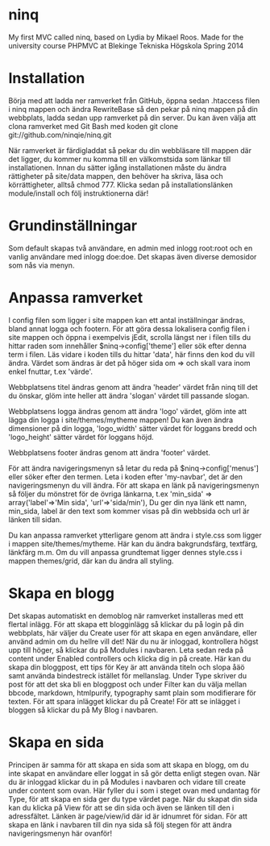 ninq
====

My first MVC called ninq, based on Lydia by Mikael Roos. Made for the university course PHPMVC at Blekinge Tekniska Högskola Spring 2014

Installation
============
Börja med att ladda ner ramverket från GitHub, öppna sedan .htaccess filen i ninq mappen och ändra RewriteBase så den pekar på ninq mappen på din webbplats, ladda sedan upp ramverket på din server. Du kan även välja att clona ramverket med Git Bash med koden git clone git://github.com/ninqie/ninq.git

När ramverket är färdigladdat så pekar du din webbläsare till mappen där det ligger, du kommer nu komma till en välkomstsida som länkar till installationen. Innan du sätter igång installationen måste du ändra rättigheter på site/data mappen, den behöver ha skriva, läsa och körrättigheter, alltså chmod 777. Klicka sedan på installationslänken module/install och följ instruktionerna där!

Grundinställningar
==================
Som default skapas två användare, en admin med inlogg root:root och en vanlig användare med inlogg doe:doe. Det skapas även diverse demosidor som nås via menyn.

Anpassa ramverket
=================
I config filen som ligger i site mappen kan ett antal inställningar ändras, bland annat logga och footern. För att göra dessa lokalisera config filen i site mappen och öppna i exempelvis jEdit, scrolla längst ner i filen tills du hittar raden som innehåller $ninq->config['theme'] eller sök efter denna term i filen. Läs vidare i koden tills du hittar 'data', här finns den kod du vill ändra. Värdet som ändras är det på höger sida om => och skall vara inom enkel fnuttar, t.ex 'värde'.

Webbplatsens titel ändras genom att ändra 'header' värdet från ninq till det du önskar, glöm inte heller att ändra 'slogan' värdet till passande slogan.

Webbplatsens logga ändras genom att ändra 'logo' värdet, glöm inte att lägga din logga i site/themes/mytheme mappen!
Du kan även ändra dimensioner på din logga, 'logo_width' sätter värdet för loggans bredd och 'logo_height' sätter värdet för loggans höjd. 

Webbplatsens footer ändras genom att ändra 'footer' värdet.

För att ändra navigeringsmenyn så letar du reda på $ninq->config['menus'] eller söker efter den termen. 
Leta i koden efter 'my-navbar', det är den navigeringsmenyn du vill ändra. För att skapa en länk på navigeringsmenyn så följer du mönstret för de övriga länkarna, t.ex
'min_sida'   => array('label'=>'Min sida', 'url'=>'sida/min'),
Du ger din nya länk ett namn, min_sida, label är den text som kommer visas på din webbsida och url är länken till sidan.

Du kan anpassa ramverket ytterligare genom att ändra i style.css som ligger i mappen site/themes/mytheme. 
Här kan du ändra bakgrundsfärg, textfärg, länkfärg m.m. Om du vill anpassa grundtemat ligger dennes style.css i mappen themes/grid, där kan du ändra all styling.


Skapa en blogg
==============
Det skapas automatiskt en demoblog när ramverket installeras med ett flertal inlägg. För att skapa ett blogginlägg så klickar du på login på din webbplats, här väljer du Create user för att skapa en egen användare, eller använd admin om du hellre vill det! När du nu är inloggad, kontrollera högst upp till höger, så klickar du på Modules i navbaren. Leta sedan reda på content under Enabled controllers och klicka dig in på create. Här kan du skapa din bloggpost, ett tips för Key är att använda titeln och slopa åäö samt använda bindestreck istället för mellanslag. Under Type skriver du post för att det ska bli en bloggpost och under Filter kan du välja mellan bbcode, markdown, htmlpurify, typography samt plain som modifierare för texten. För att spara inlägget klickar du på Create! För att se inlägget i bloggen så klickar du på My Blog i navbaren.


Skapa en sida
=============
Principen är samma för att skapa en sida som att skapa en blogg, om du inte skapat en användare eller loggat in så gör detta enligt stegen ovan. När du är inloggad klickar du in på Modules i navbaren och vidare till create under content som ovan. Här fyller du i som i steget ovan med undantag för Type, för att skapa en sida ger du type värdet page. När du skapat din sida kan du klicka på View för att se din sida och även se länken till den i adressfältet. Länken är page/view/id där id är idnumret för sidan. För att skapa en länk i navbaren till din nya sida så följ stegen för att ändra navigeringsmenyn här ovanför!
